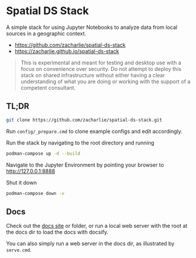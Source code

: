 # Spatial DS Stack

A simple stack for using Jupyter Notebooks to analyze data from local sources in a geographic context.

- https://github.com/zacharlie/spatial-ds-stack
- https://zacharlie.github.io/spatial-ds-stack

> This is experimental and meant for testing and desktop use with a focus on convenience over security. Do not attempt to deploy this stack on shared infrastructure without either having a clear understanding of what you are doing or working with the support of a competent consultant.

## TL;DR

```sh
git clone https://github.com/zacharlie/spatial-ds-stack.git
```

Run `config/_prepare.cmd` to clone example configs and edit accordingly.

Run the stack by navigating to the root directory and running

```sh
podman-compose up -d --build
```

Navigate to the Jupyter Environment by pointing your browser to http://127.0.0.1:8888

Shut it down

```sh
podman-compose down -v
```

## Docs

Check out the [docs site](https://zacharlie.github.io/spatial-ds-stack) or folder, or run a local web server with the root at the docs dir to load the docs with docsify.

You can also simply run a web server in the docs dir, as illustrated by `serve.cmd`.

